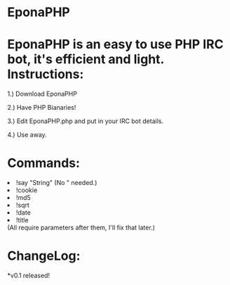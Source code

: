 EponaPHP
========

EponaPHP is an easy to use PHP IRC bot, it's efficient and light.
Instructions:
===
1.) Download EponaPHP

2.) Have PHP Bianaries!

3.) Edit EponaPHP.php and put in your IRC bot details.

4.) Use away.

Commands:
===
<li>!say "String" (No " needed.)</li>
<li>!cookie</li>
<li>!md5</li>
<li>!sqrt</li>
<li>!date</li>
<li>!title</li>
(All require parameters after them, I'll fix that later.)

ChangeLog:
===
*v0.1 released!
